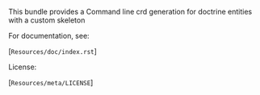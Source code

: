 This bundle provides a Command line crd generation for doctrine entities with a custom skeleton

For documentation, see:

[`Resources/doc/index.rst`]

License:

[`Resources/meta/LICENSE`]

